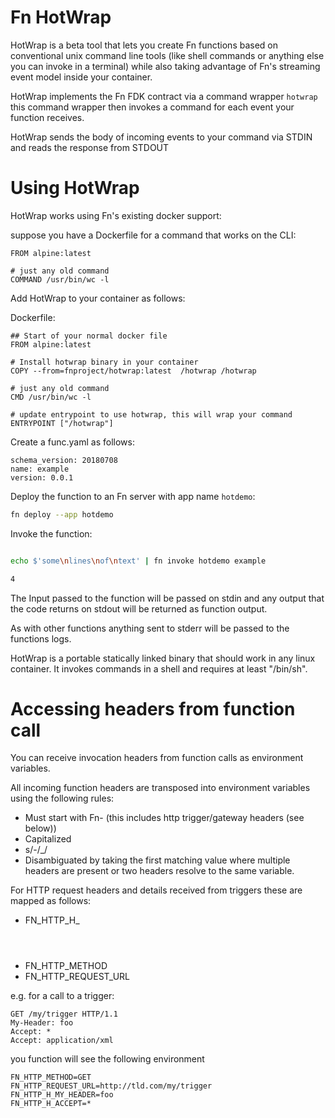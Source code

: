 # Fn HotWrap

HotWrap is a beta tool that lets you create Fn functions based on conventional unix command line tools  (like shell commands or anything else you can invoke in a terminal) while also taking advantage of Fn's streaming event model inside your container.
 

HotWrap implements the Fn FDK contract via a command wrapper `hotwrap` this command wrapper then invokes a command for each event your function receives. 

HotWrap sends the body of incoming events to your command via STDIN and reads the response from STDOUT 

# Using HotWrap 

HotWrap works using Fn's existing docker support:  


suppose you have a Dockerfile for a command that works on the CLI: 

```
FROM alpine:latest

# just any old command 
COMMAND /usr/bin/wc -l   

```



Add HotWrap to your container as follows: 

Dockerfile:
```
## Start of your normal docker file 
FROM alpine:latest

# Install hotwrap binary in your container 
COPY --from=fnproject/hotwrap:latest  /hotwrap /hotwrap 

# just any old command 
CMD /usr/bin/wc -l   

# update entrypoint to use hotwrap, this will wrap your command 
ENTRYPOINT ["/hotwrap"]
```

Create a func.yaml as follows: 
```
schema_version: 20180708
name: example
version: 0.0.1
```

Deploy the function to an Fn server with app name `hotdemo`: 

```bash
fn deploy --app hotdemo

```

Invoke the function: 


```bash

echo $'some\nlines\nof\ntext' | fn invoke hotdemo example 

4
```
 
The Input passed to the function will be passed on stdin and any output that the code returns on stdout will be returned as function output. 

As with other functions anything sent to stderr will be passed to the functions logs. 

HotWrap is a portable  statically linked binary that should work in any linux container.  It invokes commands in a shell and requires at least "/bin/sh". 
 
 
 # Accessing headers from function call 
 
 You can receive invocation headers from function calls as environment variables. 
 
 All incoming function headers are transposed into environment variables using the following rules: 
 
 * Must start with Fn- (this includes http trigger/gateway headers (see below))
 * Capitalized 
 * s/-/_/ 
 * Disambiguated by taking the first matching value where multiple headers are present or two headers resolve to the same variable. 
 

 For HTTP request headers and details received from triggers these are mapped as follows: 
 
 * FN_HTTP_H_<Header Name> 
 * FN_HTTP_METHOD 
 * FN_HTTP_REQUEST_URL
 
 e.g. for a call to a trigger: 
 
 ```
 GET /my/trigger HTTP/1.1 
 My-Header: foo 
 Accept: * 
 Accept: application/xml 

```

you function will see the following environment 

```
FN_HTTP_METHOD=GET
FN_HTTP_REQUEST_URL=http://tld.com/my/trigger
FN_HTTP_H_MY_HEADER=foo
FN_HTTP_H_ACCEPT=*

``` 
